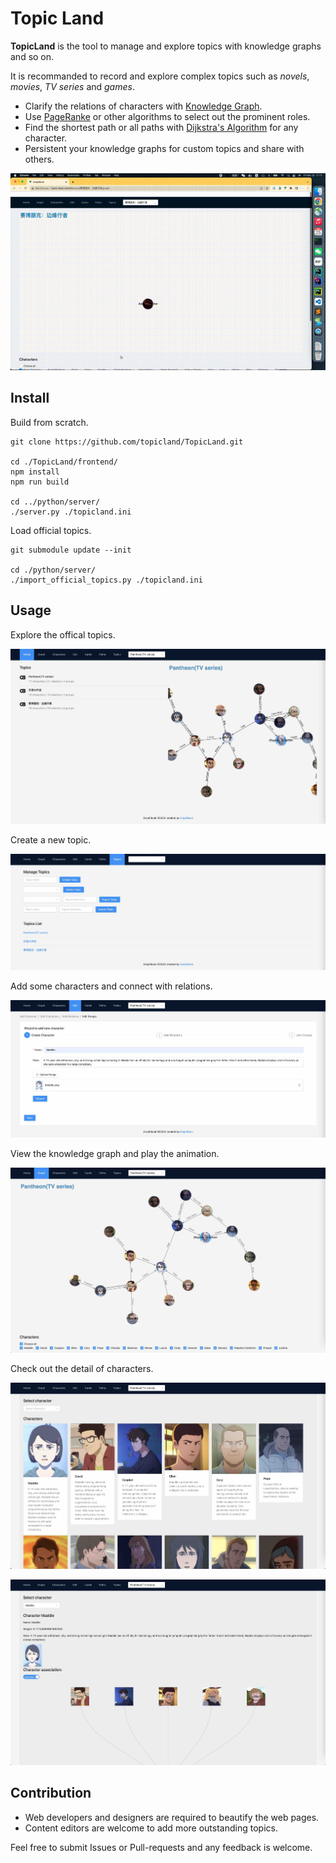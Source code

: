 # Topic Land

**TopicLand** is the tool to manage and explore topics with knowledge graphs and so on.

It is recommanded to record and explore complex topics such as *novels*, *movies*, *TV series* and *games*.

* Clarify the relations of characters with [Knowledge Graph](https://en.wikipedia.org/wiki/Knowledge_graph).
* Use [PageRanke](https://en.wikipedia.org/wiki/PageRank) or other algorithms to select out the prominent roles. 
* Find the shortest path or all paths with [Dijkstra's Algorithm](https://en.wikipedia.org/wiki/Dijkstra%27s_algorithm) for any character.
* Persistent your knowledge graphs for custom topics and share with others.

![](./images/play_graph.gif)

## Install

Build from scratch.

```
git clone https://github.com/topicland/TopicLand.git

cd ./TopicLand/frontend/
npm install
npm run build

cd ../python/server/
./server.py ./topicland.ini
```

Load official topics.

```
git submodule update --init

cd ./python/server/
./import_official_topics.py ./topicland.ini
```

## Usage

Explore the offical topics.

![](./images/topic_list.jpg)

Create a new topic.

![](./images/create_topic.jpg)

Add some characters and connect with relations.

![](./images/add_character.jpg)

View the knowledge graph and play the animation.

![](./images/view_graph.jpg)

Check out the detail of characters.

![](./images/character_list.jpg)

![](./images/character_detail.jpg)

## Contribution

* Web developers and designers are required to beautify the web pages.
* Content editors are welcome to add more outstanding topics.

Feel free to submit Issues or Pull-requests and any feedback is welcome.

